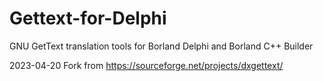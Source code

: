 # Gettext-for-Delphi

GNU GetText translation tools for Borland Delphi and Borland C++ Builder

2023-04-20 Fork from https://sourceforge.net/projects/dxgettext/

